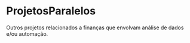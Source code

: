 # ProjetosParalelos
Outros projetos relacionados a finanças que envolvam análise de dados e/ou automação.
